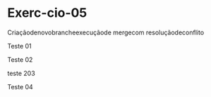 # Exerc-cio-05
Criaçãodenovobrancheexecuçãode mergecom resoluçãodeconflito

Teste 01

Teste 02 

teste 203

Teste 04